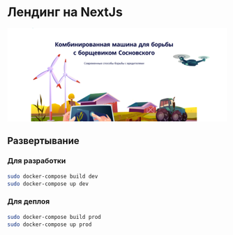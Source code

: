 # Лендинг на NextJs

<img src="./.trash/cover.png">

## Развертывание
### Для разработки
```bash
sudo docker-compose build dev
sudo docker-compose up dev
```

### Для деплоя
```bash
sudo docker-compose build prod
sudo docker-compose up prod
```